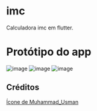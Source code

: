 
# imc

Calculadora imc em flutter.
# Protótipo do app
![image](https://github.com/CodePoliX/CalculadoraDeImc/assets/131065263/86deb6b5-e3da-42fe-b715-5ef086b5f676)
![image](https://github.com/CodePoliX/CalculadoraDeImc/assets/131065263/9eab4b85-61f8-4d6a-839b-8c55c495bb94)
![image](https://github.com/CodePoliX/CalculadoraDeImc/assets/131065263/278307a1-162c-422e-b48b-750174236f55)

## Créditos

<a href="https://br.freepik.com/icone/balanca_7373030#fromView=search&term=balança&page=1&position=85&track=ais&track=ais">Ícone de Muhammad_Usman</a>

